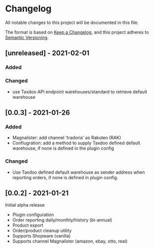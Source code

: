 # Changelog
All notable changes to this project will be documented in this file.

The format is based on [Keep a Changelog](https://keepachangelog.com/en/1.0.0/),
and this project adheres to [Semantic Versioning](https://semver.org/spec/v2.0.0.html).

## [unreleased] - 2021-02-01
### Added
### Changed
- use Taxdoo API endpoint warehouses/standard to retrieve default warehouse

## [0.0.3] - 2021-01-26
### Added
- Magnalister: add channel 'tradoria' as Rakuten (RAK)
- Confiugration: add a method to supply Taxdoo defined default warehouse, if none
is defined in the plugin config
### Changed
- Use Taxdoo defined default warehouse as sender address when reporting orders,
  if none is defined in plugin config.

## [0.0.2] - 2021-01-21
Initial alpha release
- Plugin configuration
- Order reporting daily/monthly/history (bi-annual)
- Product export
- Order/product cleanup utility
- Supports Shopware (vanilla)
- Supports channel Magnalister (amazon, ebay, otto, real)